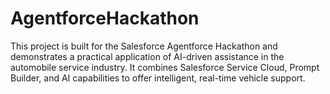 # AgentforceHackathon
This project is built for the Salesforce Agentforce Hackathon and demonstrates a practical application of AI-driven assistance in the automobile service industry. It combines Salesforce Service Cloud, Prompt Builder, and AI capabilities to offer intelligent, real-time vehicle support.
